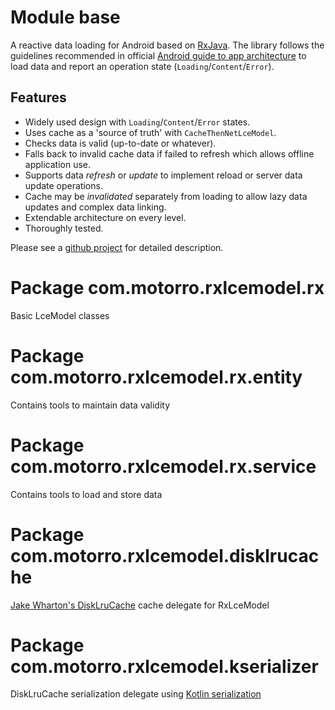 # Module base
A reactive data loading for Android based on 
[RxJava](https://github.com/ReactiveX/RxJava). The library follows the guidelines recommended in official
[Android guide to app architecture](https://developer.android.com/jetpack/docs/guide) to load data and report an 
operation state (`Loading`/`Content`/`Error`). 

## Features
- Widely used design with `Loading`/`Content`/`Error` states.
- Uses cache as a 'source of truth' with `CacheThenNetLceModel`.
- Checks data is valid (up-to-date or whatever).
- Falls back to invalid cache data if failed to refresh which allows offline application use. 
- Supports data _refresh_ or _update_ to implement reload or server data update operations.
- Cache may be _invalidated_ separately from loading to allow lazy data updates and complex data linking.
- Extendable architecture on every level.
- Thoroughly tested.

Please see a [github project](https://github.com/motorro/RxLceModel) for detailed description.

# Package com.motorro.rxlcemodel.rx
Basic LceModel classes
# Package com.motorro.rxlcemodel.rx.entity
Contains tools to maintain data validity
# Package com.motorro.rxlcemodel.rx.service
Contains tools to load and store data
# Package com.motorro.rxlcemodel.disklrucache
[Jake Wharton's DiskLruCache](https://github.com/JakeWharton/DiskLruCache) cache delegate for RxLceModel
# Package com.motorro.rxlcemodel.kserializer
DiskLruCache serialization delegate using [Kotlin serialization](https://github.com/Kotlin/kotlinx.serialization/)

